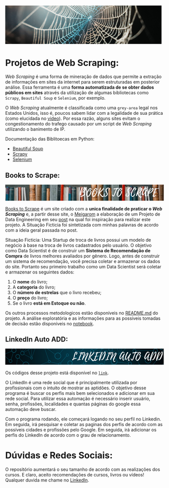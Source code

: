![Principal](https://github.com/GabrielTrentino/WebScraping/blob/master/00-img/00-WebScraping.png?raw=true)

# **Projetos de Web Scraping:**

*Web Scraping* é uma forma de mineração de dados que permite a extração de informações em sites da internet para serem estruturadas em posterior análise. Essa ferramenta é uma **forma automatizada de se obter dados públicos em sites** através da utilização de algumas bibliotecas como `Scrapy`, `Beautiful Soup` e `Selenium`, por exemplo. 

O *Web Scraping* atualmente é classificada como uma `grey-area` legal nos Estados Unidos, isso é, poucos sabem lidar com a legalidade de sua prática (como elucidada no [video](https://www.youtube.com/watch?v=tcMdWM8wmqs)). Por essa razão, alguns sites evitam o congestionamento do trafego causado por um script de *Web Scraping* utilizando o banimento de IP.

Documentação das Biblitoecas em Python:
* [Beautiful Soup](https://www.crummy.com/software/BeautifulSoup/bs4/doc/)
* [Scrapy](https://docs.scrapy.org/en/latest/)
* [Selenium](https://selenium-python.readthedocs.io/)

## **Books to Scrape:**
![Banner](https://github.com/GabrielTrentino/WebScraping/blob/master/00-img/01-BooksToScrapeBanner.png?raw=true)

[Books to Scrape](http://books.toscrape.com/) é um site criado com a **unica finalidade de praticar o *Web Scraping*** e, a partir desse site, o [Meigarom](https://www.youtube.com/channel/UCar5Cr-pVz08GY_6I3RX9bA) a elaboração de um Projeto de Data Engineering em seu [post](https://sejaumdatascientist.com/o-projeto-de-data-engineering-para-o-seu-portfolio/) na qual foi inspiração para realizar este projeto. A Situação Ficticia foi sintetizada com minhas palavras de acordo com a ideia geral passada no post.

Situação Ficticia: Uma Startup de troca de livros possui um modelo de negócio à base na troca de livros cadastrados pelo usuário. O objetivo como Data Scientist é de construir um **Sistema de Recomendação de Compra** de livros melhores avaliados por gênero. Logo, antes de construir um sistema de recomendação, você precisa coletar e armazenar os dados do site. Portanto seu primeiro trabalho como um Data Scientist será coletar e armazenar os seguintes dados:

1. O **nome** do livro;
2. A **categoria** do livro;
3. O **número de estrelas** que o livro recebeu;
4. O **preço** do livro;
5. Se o livro **está em Estoque ou não**.

Os outros processos metodologicos estão disponíveis no [README.md](https://github.com/GabrielTrentino/WebScraping/tree/master/01-BooksToScrape) do projeto. A análise exploratória e as informações para as possíveis tomadas de decisão estão disponíveis no [notebook](https://github.com/GabrielTrentino/WebScraping/blob/master/01-BooksToScrape/Books_To_Scrape.ipynb).

## **LinkedIn Auto ADD:**
![](https://github.com/GabrielTrentino/WebScraping/blob/master/00-img/02-LinkedInBanner.png?raw=true)

Os códigos desse projeto está disponível no [`link`](https://github.com/GabrielTrentino/WebScraping/blob/master/02-LinkedIn/LinkedIn.rar).

O LinkedIn é uma rede social que é principalmente utilizada por profissionais com o intuito de mostrar as aptidões. O objetivo desse programa é buscar os perfis mais bem selecionados e adicionar em sua rede social. Para utilizar essa automação é necessário inserir usuário, senha, profissões, localidades e quantas páginas do google essa automação deve buscar.

Com o programa rodando, ele começará logando no seu perfil no Linkedin. Em seguida, irá pesquisar e coletar as paginas dos perfis de acordo com as possíveis cidades e profissões pelo Google. Em seguida, irá adicionar os perfis do LinkedIn de acordo com o grau de relacionamento.

# **Dúvidas e Redes Sociais:**
O repositório aumentará o seu tamanho de acordo com as realizações dos cursos. E claro, aceito recomendações de cursos, livros ou vídeos! Qualquer duvida me chame no [LinkedIn](https://www.linkedin.com/in/gabriel-trentino-froes-415558144/).
